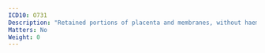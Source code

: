 ```yaml
---
ICD10: O731
Description: "Retained portions of placenta and membranes, without haemorrhage"
Matters: No
Weight: 0
---
```


